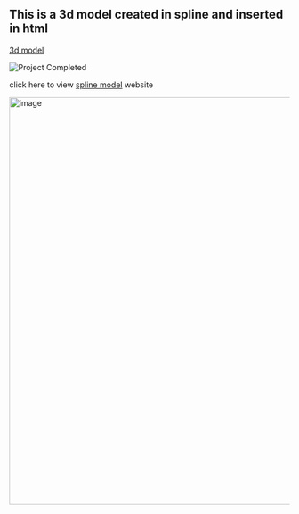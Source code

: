 ## This is a 3d model created in spline and inserted in html

[3d model](https://app.spline.design/file/6274971b-16bc-4d6e-bca1-58753c36bfa1)

![Project Completed](https://img.shields.io/badge/Project%20Completed-Yes-blue)

click here to view [spline model](https://sumanth-botlagunta.github.io/spline_3d_toro/) website

<img width="732" alt="image" src="https://user-images.githubusercontent.com/86908741/227735711-4472c9dc-be06-48af-8d3a-997ba36e718f.png">
